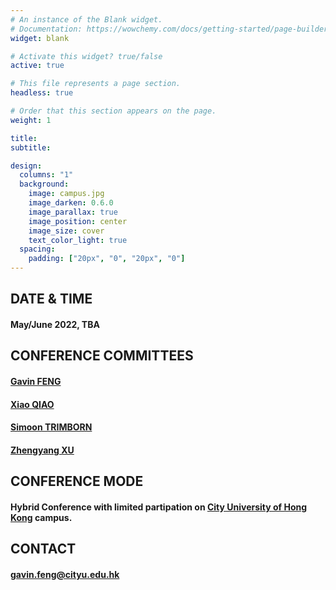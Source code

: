```yaml
---
# An instance of the Blank widget.
# Documentation: https://wowchemy.com/docs/getting-started/page-builder/
widget: blank

# Activate this widget? true/false
active: true

# This file represents a page section.
headless: true

# Order that this section appears on the page.
weight: 1

title: 
subtitle:

design:
  columns: "1"
  background:
    image: campus.jpg
    image_darken: 0.6.0
    image_parallax: true
    image_position: center
    image_size: cover
    text_color_light: true
  spacing:
    padding: ["20px", "0", "20px", "0"]
---
```


## DATE & TIME

#### May/June 2022, TBA

## CONFERENCE COMMITTEES

#### [Gavin FENG](https://www.gavinfeng702.com/)
#### [Xiao QIAO](https://sites.google.com/site/xiaoqiao10/) 
#### [Simoon TRIMBORN](https://www.simontrimborn.de/)
#### [Zhengyang XU](https://sites.google.com/view/zhengyxu)

## CONFERENCE MODE

#### Hybrid Conference with limited partipation on [City University of Hong Kong](https://www.cityu.edu.hk/) campus.

## CONTACT
#### gavin.feng@cityu.edu.hk

